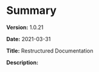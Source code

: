 # Summary

**Version:** 1.0.21

**Date:** 2021-03-31

**Title:** Restructured Documentation

**Description:**